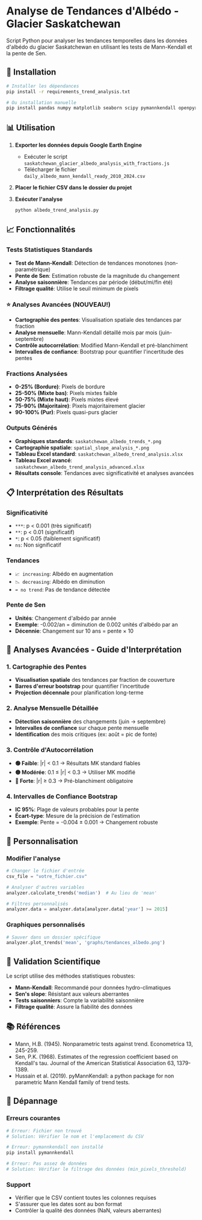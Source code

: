 # Analyse de Tendances d'Albédo - Glacier Saskatchewan

Script Python pour analyser les tendances temporelles dans les données d'albédo du glacier Saskatchewan en utilisant les tests de Mann-Kendall et la pente de Sen.

## 🚀 Installation

```bash
# Installer les dépendances
pip install -r requirements_trend_analysis.txt

# Ou installation manuelle
pip install pandas numpy matplotlib seaborn scipy pymannkendall openpyxl
```

## 📊 Utilisation

1. **Exporter les données depuis Google Earth Engine**
   - Exécuter le script `saskatchewan_glacier_albedo_analysis_with_fractions.js`
   - Télécharger le fichier `daily_albedo_mann_kendall_ready_2010_2024.csv`

2. **Placer le fichier CSV dans le dossier du projet**

3. **Exécuter l'analyse**
   ```bash
   python albedo_trend_analysis.py
   ```

## 📈 Fonctionnalités

### Tests Statistiques Standards
- **Test de Mann-Kendall**: Détection de tendances monotones (non-paramétrique)
- **Pente de Sen**: Estimation robuste de la magnitude du changement
- **Analyse saisonnière**: Tendances par période (début/mi/fin été)
- **Filtrage qualité**: Utilise le seuil minimum de pixels

### ⭐ Analyses Avancées (NOUVEAU!)
- **Cartographie des pentes**: Visualisation spatiale des tendances par fraction
- **Analyse mensuelle**: Mann-Kendall détaillé mois par mois (juin-septembre)
- **Contrôle autocorrélation**: Modified Mann-Kendall et pré-blanchiment
- **Intervalles de confiance**: Bootstrap pour quantifier l'incertitude des pentes

### Fractions Analysées
- **0-25% (Bordure)**: Pixels de bordure
- **25-50% (Mixte bas)**: Pixels mixtes faible
- **50-75% (Mixte haut)**: Pixels mixtes élevé  
- **75-90% (Majoritaire)**: Pixels majoritairement glacier
- **90-100% (Pur)**: Pixels quasi-purs glacier

### Outputs Générés
- **Graphiques standards**: `saskatchewan_albedo_trends_*.png`
- **Cartographie spatiale**: `spatial_slope_analysis_*.png`
- **Tableau Excel standard**: `saskatchewan_albedo_trend_analysis.xlsx`
- **Tableau Excel avancé**: `saskatchewan_albedo_trend_analysis_advanced.xlsx`
- **Résultats console**: Tendances avec significativité et analyses avancées

## 📋 Interprétation des Résultats

### Significativité
- `***`: p < 0.001 (très significatif)
- `**`: p < 0.01 (significatif)
- `*`: p < 0.05 (faiblement significatif)
- `ns`: Non significatif

### Tendances
- `📈 increasing`: Albédo en augmentation
- `📉 decreasing`: Albédo en diminution  
- `➡️ no trend`: Pas de tendance détectée

### Pente de Sen
- **Unités**: Changement d'albédo par année
- **Exemple**: -0.002/an = diminution de 0.002 unités d'albédo par an
- **Décennie**: Changement sur 10 ans = pente × 10

## 🔬 Analyses Avancées - Guide d'Interprétation

### 1. Cartographie des Pentes
- **Visualisation spatiale** des tendances par fraction de couverture
- **Barres d'erreur bootstrap** pour quantifier l'incertitude
- **Projection décennale** pour planification long-terme

### 2. Analyse Mensuelle Détaillée  
- **Détection saisonnière** des changements (juin → septembre)
- **Intervalles de confiance** sur chaque pente mensuelle
- **Identification** des mois critiques (ex: août = pic de fonte)

### 3. Contrôle d'Autocorrélation
- **🟢 Faible**: |r| < 0.1 → Résultats MK standard fiables
- **🟡 Modérée**: 0.1 ≤ |r| < 0.3 → Utiliser MK modifié
- **🔴 Forte**: |r| ≥ 0.3 → Pré-blanchiment obligatoire

### 4. Intervalles de Confiance Bootstrap
- **IC 95%**: Plage de valeurs probables pour la pente
- **Écart-type**: Mesure de la précision de l'estimation
- **Exemple**: Pente = -0.004 ± 0.001 → Changement robuste

## 🔧 Personnalisation

### Modifier l'analyse
```python
# Changer le fichier d'entrée
csv_file = "votre_fichier.csv"

# Analyser d'autres variables
analyzer.calculate_trends('median')  # Au lieu de 'mean'

# Filtres personnalisés
analyzer.data = analyzer.data[analyzer.data['year'] >= 2015]
```

### Graphiques personnalisés
```python
# Sauver dans un dossier spécifique
analyzer.plot_trends('mean', 'graphs/tendances_albedo.png')
```

## 🧪 Validation Scientifique

Le script utilise des méthodes statistiques robustes:
- **Mann-Kendall**: Recommandé pour données hydro-climatiques
- **Sen's slope**: Résistant aux valeurs aberrantes
- **Tests saisonniers**: Compte la variabilité saisonnière
- **Filtrage qualité**: Assure la fiabilité des données

## 📚 Références

- Mann, H.B. (1945). Nonparametric tests against trend. Econometrica 13, 245-259.
- Sen, P.K. (1968). Estimates of the regression coefficient based on Kendall's tau. Journal of the American Statistical Association 63, 1379-1389.
- Hussain et al. (2019). pyMannKendall: a python package for non parametric Mann Kendall family of trend tests.

## 🐛 Dépannage

### Erreurs courantes
```bash
# Erreur: Fichier non trouvé
# Solution: Vérifier le nom et l'emplacement du CSV

# Erreur: pymannkendall non installé  
pip install pymannkendall

# Erreur: Pas assez de données
# Solution: Vérifier le filtrage des données (min_pixels_threshold)
```

### Support
- Vérifier que le CSV contient toutes les colonnes requises
- S'assurer que les dates sont au bon format
- Contrôler la qualité des données (NaN, valeurs aberrantes)